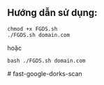 Hướng dẫn sử dụng:
--------------
```
chmod +x FGDS.sh
./FGDS.sh domain.com
```
hoặc
```
bash ./FGDS.sh domain.com
```


#   f a s t - g o o g l e - d o r k s - s c a n  
 